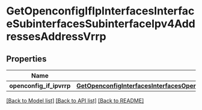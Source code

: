 # GetOpenconfigIfIpInterfacesInterfaceSubinterfacesSubinterfaceIpv4AddressesAddressVrrp

## Properties
Name | Type | Description | Notes
------------ | ------------- | ------------- | -------------
**openconfig_if_ipvrrp** | [**GetOpenconfigInterfacesInterfacesOpenconfiginterfacesinterfacesSubinterfacesOpenconfigifipipv4AddressesVrrp**](GetOpenconfigInterfacesInterfacesOpenconfiginterfacesinterfacesSubinterfacesOpenconfigifipipv4AddressesVrrp.md) |  | [optional] 

[[Back to Model list]](../README.md#documentation-for-models) [[Back to API list]](../README.md#documentation-for-api-endpoints) [[Back to README]](../README.md)


